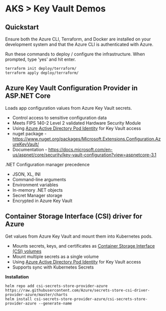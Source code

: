 # AKS > Key Vault Demos

## Quickstart

Ensure both the Azure CLI, Terraform, and Docker are installed on your development system and that the Azure CLI is authenticated with Azure.

Run these commands to deploy / configure the infrastructure. When prompted, type 'yes' and hit enter.

```
terraform init deploy/terraform/
terraform apply deploy/terraform/
```

## Azure Key Vault Configuration Provider in ASP.NET Core

Loads app configuration values from Azure Key Vault secrets.

- Control access to sensitive configuration data
- Meets FIPS 140-2 Level 2 validated Hardware Security Module
- Using [Azure Active Directory Pod Identity](https://github.com/Azure/aad-pod-identity) for Key Vault access
- nuget package - https://www.nuget.org/packages/Microsoft.Extensions.Configuration.AzureKeyVault/
- Documentation - https://docs.microsoft.com/en-us/aspnet/core/security/key-vault-configuration?view=aspnetcore-3.1

.NET Configuration manager precedence

- JSON, XL, INI
- Command-line arguments
- Environment variables
- In-memory .NET objects
- Secret Manager storage
- Encrypted in Azure Key Vault

## Container Storage Interface (CSI) driver for Azure

Get values from Azure Key Vault and mount them into Kubernetes pods.

- Mounts secrets, keys, and certificates as [Container Storage Interface (CSI) volumes](https://github.com/kubernetes-sigs/secrets-store-csi-driver)
- Mount multiple secrets as a single volume
- Using [Azure Active Directory Pod Identity](https://github.com/Azure/aad-pod-identity) for Key Vault access
- Supports sync with Kubernetes Secrets 

**Installation**

```
helm repo add csi-secrets-store-provider-azure https://raw.githubusercontent.com/Azure/secrets-store-csi-driver-provider-azure/master/charts
helm install csi-secrets-store-provider-azure/csi-secrets-store-provider-azure --generate-name
```